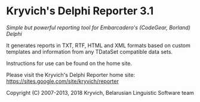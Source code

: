 # Kryvich's Delphi Reporter 3.1
*Simple but powerful reporting tool for Embarcadero's (CodeGear, Borland) Delphi*

It generates reports in TXT, RTF, HTML and XML formats based on custom templates and information from any TDataSet compatible data sets.

Instructions for use can be found on the home site.

Please visit the Kryvich's Delphi Reporter home site: https://sites.google.com/site/kryvich/reporter

Copyright (C) 2007-2013, 2018 Kryvich,
Belarusian Linguistic Software team
